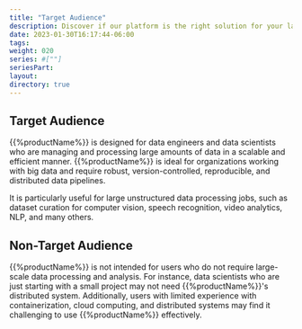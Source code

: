 ```yaml
---
title: "Target Audience"
description: Discover if our platform is the right solution for your large-scale data processing and analysis needs.
date: 2023-01-30T16:17:44-06:00
tags: 
weight: 020
series: #[""]
seriesPart:
layout:
directory: true 
---
```


## Target Audience
{{%productName%}} is designed for data engineers and data scientists who are managing and processing large amounts of data in a scalable and efficient manner. {{%productName%}} is ideal for organizations working with big data and require robust, version-controlled, reproducible, and distributed data pipelines.

It is particularly useful for large unstructured data processing jobs, such as dataset curation for computer vision, speech recognition, video analytics, NLP, and many others.

## Non-Target Audience
{{%productName%}} is not intended for users who do not require large-scale data processing and analysis. For instance, data scientists who are just starting with a small project may not need {{%productName%}}'s distributed system. Additionally, users with limited experience with containerization, cloud computing, and distributed systems may find it challenging to use {{%productName%}} effectively.